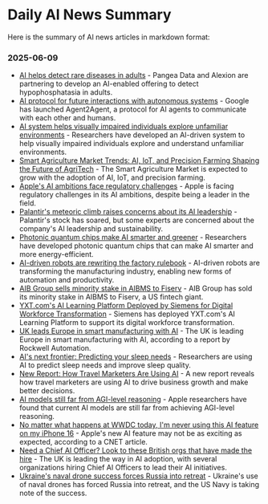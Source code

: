 # Daily AI News Summary

Here is the summary of AI news articles in markdown format:

### 2025-06-09

* [AI helps detect rare diseases in adults](https://www.mobihealthnews.com/news/exclusive-pangea-data-astrazenecas-alexion-partner-spot-rare-disease-ehrs) - Pangea Data and Alexion are partnering to develop an AI-enabled offering to detect hypophosphatasia in adults.
* [AI protocol for future interactions with autonomous systems](https://www.businessinsider.com/ai-protocol-rules-future-2025-6) - Google has launched Agent2Agent, a protocol for AI agents to communicate with each other and humans.
* [AI system helps visually impaired individuals explore unfamiliar environments](https://www.news-medical.net/news/20250608/AI-transforms-sightseeing-for-visually-impaired-users.aspx) - Researchers have developed an AI-driven system to help visually impaired individuals explore and understand unfamiliar environments.
* [Smart Agriculture Market Trends: AI, IoT, and Precision Farming Shaping the Future of AgriTech](https://www.openpr.com/news/4057041/smart-agriculture-market-trends-ai-iot-and-precision-farming) - The Smart Agriculture Market is expected to grow with the adoption of AI, IoT, and precision farming.
* [Apple's AI ambitions face regulatory challenges](https://www.reuters.com/business/wwdc-apple-faces-ai-regulatory-challenges-it-woos-software-developers-2025-06-09/) - Apple is facing regulatory challenges in its AI ambitions, despite being a leader in the field.
* [Palantir's meteoric climb raises concerns about its AI leadership](https://www.forbes.com/sites/greatspeculations/2025/06/09/palantir-stock-soars---but-is-the-risk-worth-it/) - Palantir's stock has soared, but some experts are concerned about the company's AI leadership and sustainability.
* [Photonic quantum chips make AI smarter and greener](http://www.sciencedaily.com/releases/2025/06/250608222002.htm) - Researchers have developed photonic quantum chips that can make AI smarter and more energy-efficient.
* [AI-driven robots are rewriting the factory rulebook](https://www.forbes.com/sites/jonathanreichental/2025/06/08/ai-driven-robots-are-rewriting-the-factory-rulebook/) - AI-driven robots are transforming the manufacturing industry, enabling new forms of automation and productivity.
* [AIB Group sells minority stake in AIBMS to Fiserv](https://www.fintechfutures.com/m-a/aib-group-sells-minority-stake-in-aib-merchant-services-to-fiserv) - AIB Group has sold its minority stake in AIBMS to Fiserv, a US fintech giant.
* [YXT.com's AI Learning Platform Deployed by Siemens for Digital Workforce Transformation](https://www.tradingview.com/news/reuters.com,2025-06-09:newsml_GNX7HzZPv:0-yxt-com-s-ai-learning-platform-deployed-by-siemens-for-digital-workforce-transformation/) - Siemens has deployed YXT.com's AI Learning Platform to support its digital workforce transformation.
* [UK leads Europe in smart manufacturing with AI](https://www.themanufacturer.com/articles/daily-manufacturing-news-digest-the-industry-stories-you-should-be-aware-of-today-090625/) - The UK is leading Europe in smart manufacturing with AI, according to a report by Rockwell Automation.
* [AI's next frontier: Predicting your sleep needs](https://www.theleader.com.au/story/8987672/ais-next-frontier-predicting-your-sleep-needs/) - Researchers are using AI to predict sleep needs and improve sleep quality.
* [New Report: How Travel Marketers Are Using AI](https://skift.com/2025/06/09/ai-strategies-travel-marketers/) - A new report reveals how travel marketers are using AI to drive business growth and make better decisions.
* [AI models still far from AGI-level reasoning](https://cointelegraph.com/news/artificial-general-intelligence-long-way-off-apple) - Apple researchers have found that current AI models are still far from achieving AGI-level reasoning.
* [No matter what happens at WWDC today, I'm never using this AI feature on my iPhone 16](https://www.cnet.com/tech/mobile/no-matter-what-happens-at-wwdc-today-im-never-using-this-ai-feature-on-my-iphone-16/) - Apple's new AI feature may not be as exciting as expected, according to a CNET article.
* [Need a Chief AI Officer? Look to these British orgs that have made the hire](https://hrexecutive.com/need-a-chief-ai-officer-look-to-these-british-orgs-that-have-made-the-hire/) - The UK is leading the way in AI adoption, with several organizations hiring Chief AI Officers to lead their AI initiatives.
* [Ukraine's naval drone success forces Russia into retreat](https://www.maritime-executive.com/editorials/small-craft-big-impact-ukraine-s-war-and-the-rise-of-new-tech-warships) - Ukraine's use of naval drones has forced Russia into retreat, and the US Navy is taking note of the success.